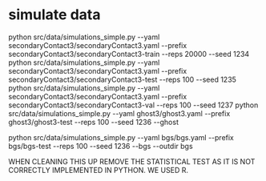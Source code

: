 
# simulate data
python src/data/simulations_simple.py --yaml secondaryContact3/secondaryContact3.yaml --prefix secondaryContact3/secondaryContact3-train --reps 20000 --seed 1234
python src/data/simulations_simple.py --yaml secondaryContact3/secondaryContact3.yaml --prefix secondaryContact3/secondaryContact3-test --reps 100 --seed 1235
python src/data/simulations_simple.py --yaml secondaryContact3/secondaryContact3.yaml --prefix secondaryContact3/secondaryContact3-val --reps 100 --seed 1237
python src/data/simulations_simple.py --yaml ghost3/ghost3.yaml --prefix ghost3/ghost3-test --reps 100 --seed 1236 --ghost

python src/data/simulations_simple.py --yaml bgs/bgs.yaml --prefix bgs/bgs-test --reps 100 --seed 1236 --bgs --outdir bgs

WHEN CLEANING THIS UP REMOVE THE STATISTICAL TEST AS IT IS NOT CORRECTLY IMPLEMENTED IN PYTHON. WE USED R.